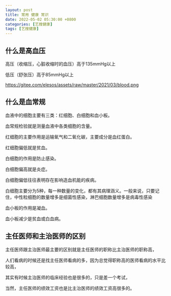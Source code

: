 ```yaml
---
layout: post
title: 常用 健康 常识
date: 2022-05-02 05:30:00 +0800
categories: [艺搜健康]
tags: [艺搜健康]
---
```

## 什么是高血压
高压（收缩压，心脏收缩时的血压）高于135mmHg以上

低压（舒张压）高于85mmHg以上

https://gitee.com/elesos/assets/raw/master/2021/03/blood.png

## 什么是血常规
血液中的细胞主要有三类：红细胞、白细胞和血小板。

血常规检验就是测量血液中各类细胞的含量。

红细胞的主要作用是运输氧气和二氧化碳，主要成分是血红蛋白。

红细胞偏低就是贫血。

白细胞的作用是防止感染。

白细胞偏高就是炎症。

白细胞偏低往往表明存在影响造血机能的疾病。

白细胞主要分为5种，每一种数量的变化，都有其病理涵义。一般来说，只要记住，中性粒细胞的数量增多是细菌性感染，淋巴细胞数量增多是病毒性感染

血小板的作用是凝血。

血小板减少是贫血或白血病。
## 主任医师和主治医师的区别
主任医师跟主治医师最主要的区别就是主任医师的职称比主治医师的职称高，

人们看病的时候还是找主任医师看病的多，因为总觉得职称高的医师看病的水平比较高，

其实有时候主治医师的临床经验也是很多的，只是差一个考试，

当然，主任医师的绩效工资也是比主治医师的绩效工资高很多的。